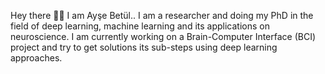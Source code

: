 Hey there 🖐🏻 I am Ayşe Betül.. I am a researcher and doing my PhD in the field of deep learning, machine learning and its applications on neuroscience. I am currently working on a Brain-Computer Interface (BCI) project and try to get solutions its sub-steps using deep learning approaches.

<!--
**aysebetul/aysebetul** is a ✨ _special_ ✨ repository because its `README.md` (this file) appears on your GitHub profile.

Here are some ideas to get you started:

- 🔭 I’m currently working on ...
- 🌱 I’m currently learning ...
- 👯 I’m looking to collaborate on ...
- 🤔 I’m looking for help with ...
- 💬 Ask me about ...
- 📫 How to reach me: ...
- 😄 Pronouns: ...
- ⚡ Fun fact: ...
-->
